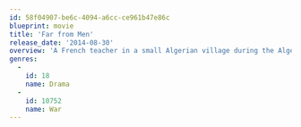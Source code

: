 ```yaml
---
id: 58f04907-be6c-4094-a6cc-ce961b47e86c
blueprint: movie
title: 'Far from Men'
release_date: '2014-08-30'
overview: 'A French teacher in a small Algerian village during the Algerian War forms an unexpected bond with a dissident who is ordered to be turned in to the authorities.'
genres:
  -
    id: 18
    name: Drama
  -
    id: 10752
    name: War
---
```

